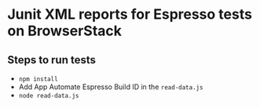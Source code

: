 # Junit XML reports for Espresso tests on BrowserStack 

## Steps to run tests
* `npm install`
* Add App Automate Espresso Build ID in the `read-data.js`
* `node read-data.js`



